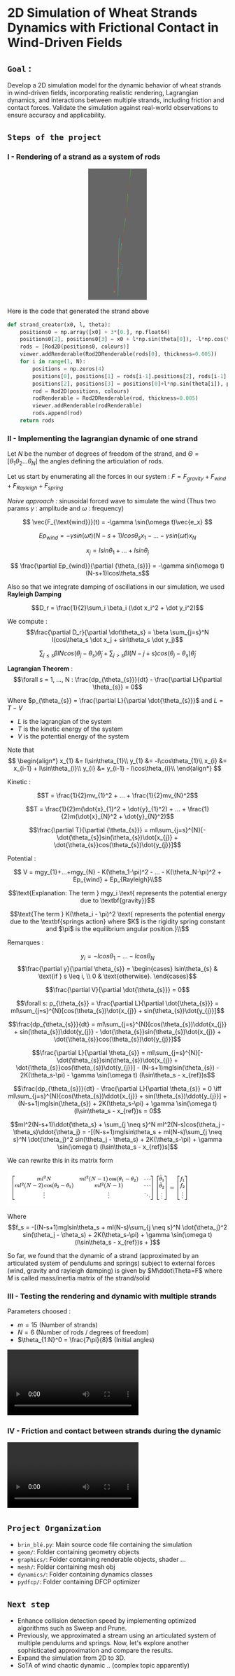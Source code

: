 # 2D Simulation of Wheat Strands Dynamics with Frictional Contact in Wind-Driven Fields

## `Goal` : 
Develop a 2D simulation model for the dynamic behavior of wheat strands in wind-driven fields, incorporating realistic rendering, Lagrangian dynamics, and interactions between multiple strands, including friction and contact forces. Validate the simulation against real-world observations to ensure accuracy and applicability.
## `Steps of the project`

### I - Rendering of a strand as a system of rods 

<p align="center">
  <img src="rendering.png" height="300" alt="Image Alt Text">
</p>

Here is the code that generated the strand above

```python
def strand_creator(x0, l, theta):
    positions0 = np.array([x0] + 3*[0.], np.float64)
    positions0[2], positions0[3] = x0 + l*np.sin(theta[0]), -l*np.cos(theta[0])
    rods = [Rod2D(positions0, colours)]
    viewer.addRenderable(Rod2DRenderable(rods[0], thickness=0.005))
    for i in range(1, N):
        positions = np.zeros(4)
        positions[0], positions[1] = rods[i-1].positions[2], rods[i-1].positions[3] 
        positions[2], positions[3] = positions[0]+l*np.sin(theta[i]), positions[1]-l*np.cos(theta[i])
        rod = Rod2D(positions, colours)
        rodRenderable = Rod2DRenderable(rod, thickness=0.005)
        viewer.addRenderable(rodRenderable)
        rods.append(rod)
    return rods
```

### II - Implementing the lagrangian dynamic of one strand

Let $N$ be the number of degrees of freedom of the strand, and $\Theta = [\theta_1 \theta_2 ... \theta_N]$ the angles defining the articulation of rods.

Let us start by enumerating all the forces in our system : $F = F_{gravity} + F_{wind} + F_{Rayleigh} + F_{spring}$

*Naive approach :* sinusoidal forced wave to simulate the wind (Thus two params $\gamma$ : amplitude and $\omega$ : frequency)



$$
\vec{F_{\text{wind}}}(t) = -\gamma \sin(\omega t)\vec{e_x}
$$

$$Ep_{wind} =-\gamma sin(\omega t)(N-s+1)lcos\theta_s x_1 - ... -\gamma sin(\omega t) x_N  $$

$$ x_j = lsin\theta_1 + ...+ lsin\theta_j $$

$$ \frac{\partial Ep_{wind}}{\partial {\theta_{s}}} = -\gamma sin(\omega t)(N-s+1)lcos\theta_s$$

Also so that we integrate damping of oscillations in our simulation, we used **Rayleigh Damping**

$$D_r = \frac{1}{2}\sum_i \beta_i (\dot x_i^2 + \dot y_i^2)$$

We compute : $$\frac{\partial D_r}{\partial \dot\theta_s} = \beta \sum_{j=s}^N l(cos\theta_s \dot x_j + sin\theta_s \dot y_j)$$

$$\sum_{j \leq s} \beta l N cos(\theta_j - \theta_s)\dot\theta_j+ \sum_{j > s} \beta l (N-j+s) cos(\theta_j - \theta_s)\dot\theta_j$$

**Lagrangian Theorem** : 
$$\forall s = 1, ..., N : \frac{dp_{\theta_{s}}}{dt} - \frac{\partial L}{\partial \theta_{s}} = 0$$

Where $p_{\theta_{s}} = \frac{\partial L}{\partial \dot{\theta_{s}}}$ and $L = T - V$

- $L$ is the lagrangian of the system 
- $T$ is the kinetic energy of the system
- $V$ is the potential energy of the system

Note that 
$$
\begin{align*}
x_{1} &= l\sin\theta_{1}\\
y_{1} &= -l\cos\theta_{1}\\
x_{i} &= x_{i-1} + l\sin\theta_{i}\\
y_{i} &= y_{i-1} - l\cos\theta_{i}\\
\end{align*}
$$

Kinetic : 

$$T = \frac{1}{2}mv_{1}^2 + ... + \frac{1}{2}mv_{N}^2$$

$$T = \frac{1}{2}m(\dot{x}_{1}^2 + \dot{y}_{1}^2) + ... + \frac{1}{2}m(\dot{x}_{N}^2 + \dot{y}_{N}^2)$$

$$\frac{\partial T}{\partial {\theta_{s}}} = ml\sum_{j=s}^{N}[- \dot{\theta_{s}}sin(\theta_{s})\dot{x_{j}} + \dot{\theta_{s}}cos(\theta_{s})\dot{y_{j}}]$$

Potential : 

$$
V = mgy_{1}+...+mgy_{N} - K(\theta_1-\pi)^2 - ... - K(\theta_N-\pi)^2  + Ep_{wind} + Ep_{Rayleigh}\\$$

$$\text{Explanation: The term } mgy_i \text{ represents the potential energy due to \textbf{gravity}}$$

$$\text{The term } K(\theta_i - \pi)^2 \text{ represents the potential energy due to the \textbf{springs action}  where $K$ is the rigidity spring constant and $\pi$ is the equilibrium angular position.}\\$$

Remarques : 

$$y_{i} = -lcos\theta_1 - ... -lcos\theta_N$$
$$\frac{\partial y}{\partial \theta_{s}} = \begin{cases}
        lsin\theta_{s} & \text{if } s \leq i, \\
        0 & \text{otherwise}.
    \end{cases}$$

$$\frac{\partial V}{\partial \dot{\theta_{s}}} = 0$$


$$\forall s: p_{\theta_{s}} = \frac{\partial L}{\partial \dot{\theta_{s}}} = ml\sum_{j=s}^{N}[cos(\theta_{s})\dot{x_{j}} + sin(\theta_{s})\dot{y_{j}}]$$

$$\frac{dp_{\theta_{s}}}{dt} = ml\sum_{j=s}^{N}[cos(\theta_{s})\ddot{x_{j}} + sin(\theta_{s})\ddot{y_{j}} - \dot{\theta_{s}}sin(\theta_{s})\dot{x_{j}} + \dot{\theta_{s}}cos(\theta_{s})\dot{y_{j}}]$$

$$\frac{\partial L}{\partial \theta_{s}} = ml\sum_{j=s}^{N}[- \dot{\theta_{s}}sin(\theta_{s})\dot{x_{j}} + \dot{\theta_{s}}cos(\theta_{s})\dot{y_{j}}] - (N-s+1)mglsin(\theta_{s}) - 2K(\theta_s-\pi) - \gamma \sin(\omega t) (l\sin\theta_s - x_{ref})s$$

$$\frac{dp_{\theta_{s}}}{dt} - \frac{\partial L}{\partial \theta_{s}} = 0 \iff ml\sum_{j=s}^{N}[cos(\theta_{s})\ddot{x_{j}} + sin(\theta_{s})\ddot{y_{j}}] + (N-s+1)mglsin(\theta_{s}) + 2K(\theta_s-\pi) + \gamma \sin(\omega t) (l\sin\theta_s - x_{ref})s = 0$$

$$ml^2(N-s+1)\ddot{\theta_s} + \sum_{j \neq s}^N ml^2(N-s)cos(\theta_j - \theta_s)\ddot{\theta_j} = -[(N-s+1)mglsin\theta_s + ml(N-s)\sum_{j \neq s}^N \dot{\theta_j}^2 sin(\theta_j - \theta_s) + 2K(\theta_s-\pi) + \gamma \sin(\omega t) (l\sin\theta_s - x_{ref})s]$$

We can rewrite this in its matrix form 

![](system_dynamic.png)

Where $$f_s = -[(N-s+1)mglsin\theta_s + ml(N-s)\sum_{j \neq s}^N \dot{\theta_j}^2 sin(\theta_j - \theta_s) + 2K(\theta_s-\pi) + \gamma \sin(\omega t) (l\sin\theta_s - x_{ref})s + ]$$

So far, we found that the dynamic of a strand (approximated by an articulated system of pendulums and springs) subject to external forces (wind, gravity and rayleigh damping) is given by $M\ddot\Theta=F$ where $M$ is called mass/inertia matrix of the strand/solid


### III - Testing the rendering and dynamic with multiple strands
Parameters choosed : 
- $m = 15$ (Number of strands)
- $N = 6$ (Number of rods / degrees of freedom)
- $\theta_{1:N}^0 = \frac{7\pi}{8}$ (Initial angles)

![](dynamic.mov)


### IV - Friction and contact between strands during the dynamic



![](video.mov)

## `Project Organization`

- `brin_blé.py`: Main source code file containing the simulation
- `geom/`: Folder containing geometry objects
- `graphics/`: Folder containing renderable objects, shader ...
- `mesh/`: Folder containing mesh obj
- `dynamics/`: Folder containing dynamics classes
- `pydfcp/`: Folder containing DFCP optimizer



## `Next step`
- Enhance collision detection speed by implementing optimized algorithms such as Sweep and Prune.
- Previously, we approximated a stream using an articulated system of multiple pendulums and springs. Now, let's explore another sophisticated approximation and compare the results.
- Expand the simulation from 2D to 3D.
- SoTA of wind chaotic dynamic .. (complex topic apparently)
